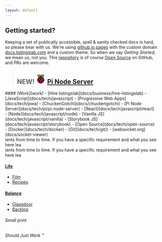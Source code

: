 ```yaml
---
layout: default
---
```


## Getting started?

Keeping a set of publically accessible, spell & sanity checked docs is hard, so please bear with us. We're using [github.io pages](https://pages.github.com) with the custom domain [docs.listingslab.com](https://docs.listingslab.com) and a custom theme. So when we say _Getting Started_, we mean us, not you. This [repository](https://github.com/listingslab-software/docs) is of course [Open Source](docs/tech/open-source) on GitHub, and PRs are welcome.

> ## NEW! ![Featured Image](docs/tech/pi/images/pi-logo.png "Featured Image") [Pi Node Server](docs/tech/pi)

<div class="third-wide">
    #### [Work](work)
    - [Hire listingslab](docs/business/hire-listingslab)
    - [JavaScript](docs/tech/javascript)
    - [Progressive Web Apps](docs/tech/pwa)
        - [ChuckenGotchi](docs/chuckengotchi)
        - [Pi Node Server](docs/tech/pi/pi-node-server)
    - [React](docs/tech/javascript/react)
    - [Node](docs/tech/javascript/node)
    - [Vanilla JS](docs/tech/javascript/vanilla)
    - [Storybook JS](docs/tech/javascript/storybook)
    - [Open Source](docs/tech/open-source)
    - [Docker](docs/tech/docker)
    - [Git](docs/tech/git/)
    - [websocket.org](docs/socket-viewer)
</div>

<div class="third-wide">
    ients from time to time. If you have a specific requirement and what you see here lea
</div>

<div class="third-wide">
    ients from time to time. If you have a specific requirement and what you see here lea
</div>

<div style="clear: both;"></div>

#### [Life](life)

- [Film](docs/film)
- [Recipes](docs/food)

#### [Balance](balance)

- [Glassdoor](docs/business/glassdoor)
- [Backlog](docs/backlog)

###### Small print

_Should Just Work &trade;_
